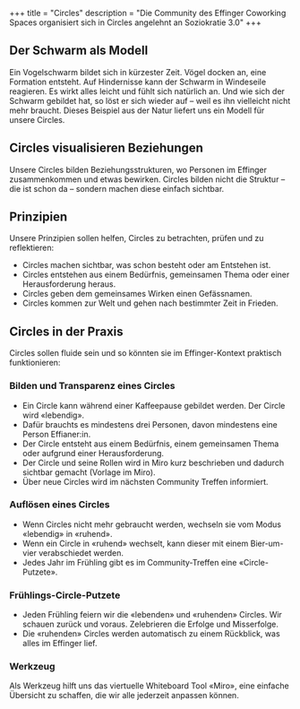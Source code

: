 +++
title = "Circles"
description = "Die Community des Effinger Coworking Spaces organisiert sich in Circles angelehnt an Soziokratie 3.0"
+++

## Der Schwarm als Modell

Ein Vogelschwarm bildet sich in kürzester Zeit. Vögel docken an, eine Formation entsteht. Auf Hindernisse kann der Schwarm in Windeseile reagieren. Es wirkt alles leicht und fühlt sich natürlich an. Und wie sich der Schwarm gebildet hat, so löst er sich wieder auf – weil es ihn vielleicht nicht mehr braucht. Dieses Beispiel aus der Natur liefert uns ein Modell für unsere Circles.

## Circles visualisieren Beziehungen

Unsere Circles bilden Beziehungsstrukturen, wo Personen im Effinger zusammenkommen und etwas bewirken. Circles bilden nicht die Struktur – die ist schon da – sondern machen diese einfach sichtbar.

## Prinzipien

Unsere Prinzipien sollen helfen, Circles zu betrachten, prüfen und zu reflektieren:
- Circles machen sichtbar, was schon besteht oder am Entstehen ist.
- Circles entstehen aus einem Bedürfnis, gemeinsamen Thema oder einer Herausforderung heraus. 
- Circles geben dem gemeinsames Wirken einen Gefässnamen.
- Circles kommen zur Welt und gehen nach bestimmter Zeit in Frieden.

## Circles in der Praxis

Circles sollen fluide sein und so könnten sie im Effinger-Kontext praktisch funktionieren:

### Bilden und Transparenz eines Circles
- Ein Circle kann während einer Kaffeepause gebildet werden. Der Circle wird «lebendig».
- Dafür brauchts es mindestens drei Personen, davon mindestens eine Person Effianer:in.
- Der Circle entsteht aus einem Bedürfnis, einem gemeinsamen Thema oder aufgrund einer Herausforderung.
- Der Circle und seine Rollen wird in Miro kurz beschrieben und dadurch sichtbar gemacht (Vorlage im Miro).
- Über neue Circles wird im nächsten Community Treffen informiert.

### Auflösen eines Circles

- Wenn Circles nicht mehr gebraucht werden, wechseln sie vom Modus «lebendig» in «ruhend».
- Wenn ein Circle in «ruhend» wechselt, kann dieser mit einem Bier-um-vier verabschiedet werden.
- Jedes Jahr im Frühling gibt es im Community-Treffen eine «Circle-Putzete». 

### Frühlings-Circle-Putzete

- Jeden Frühling feiern wir die «lebenden» und «ruhenden» Circles. Wir schauen zurück und voraus. Zelebrieren die Erfolge und Misserfolge.
- Die «ruhenden» Circles werden automatisch zu einem Rückblick, was alles im Effinger lief.

### Werkzeug

Als Werkzeug hilft uns das viertuelle Whiteboard Tool «Miro», eine einfache Übersicht zu schaffen, die wir alle jederzeit anpassen können.

